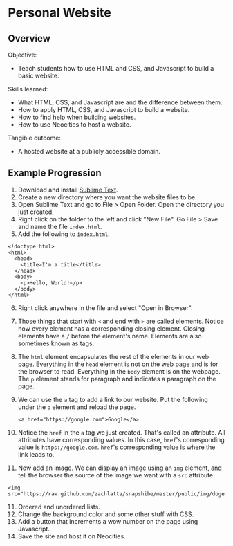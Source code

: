 # Personal Website

## Overview

Objective:

* Teach students how to use HTML and CSS, and Javascript to build a basic
  website.

Skills learned:

* What HTML, CSS, and Javascript are and the difference between them.
* How to apply HTML, CSS, and Javascript to build a website.
* How to find help when building websites.
* How to use Neocities to host a website.

Tangible outcome:

* A hosted website at a publicly accessible domain.

## Example Progression

1. Download and install [Sublime Text](http://www.sublimetext.com/3).
2. Create a new directory where you want the website files to be.
3. Open Sublime Text and go to File > Open Folder. Open the directory you just
   created.
4. Right click on the folder to the left and click "New File". Go File > Save
   and name the file `index.html`.
5. Add the following to `index.html`.
  
  ```
  <!doctype html>
  <html>
    <head>
      <title>I'm a title</title>
    </head>
    <body>
      <p>Hello, World!</p>
    </body>
  </html>
  ```

6. Right click anywhere in the file and select "Open in Browser".
7. Those things that start with `<` and end with `>` are called elements.
   Notice how every element has a corresponding closing element. Closing
   elements have a `/` before the element's name. Elements are also sometimes
   known as tags.
8. The `html` element encapsulates the rest of the elements in our web page.
   Everything in the `head` element is not on the web page and is for the
   browser to read. Everything in the `body` element is on the webpage. The `p`
   element stands for paragraph and indicates a paragraph on the page.
8. We can use the `a` tag to add a link to our website. Put the following under
   the `p` element and reload the page.

   ```
   <a href="https://google.com">Google</a>
   ```

9. Notice the `href` in the `a` tag we just created. That's called an
   attribute. All attributes have corresponding values. In this case, `href`'s
   corresponding value is `https://google.com`. `href`'s corresponding value
   is where the link leads to.
10. Now add an image. We can display an image using an `img` element, and tell the browser the source of the image 	we want with a `src` attribute. 

   ```
   <img src="https://raw.github.com/zachlatta/snapshibe/master/public/img/doge.jpg">
   ```

11. Ordered and unordered lists.
12. Change the background color and some other stuff with CSS.
13. Add a button that increments a wow number on the page using Javascript.
14. Save the site and host it on Neocities.